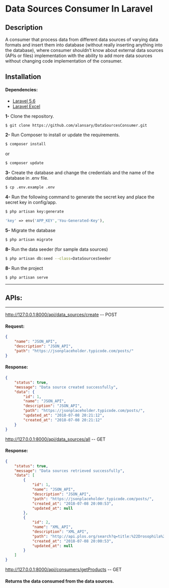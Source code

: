 # Data Sources Consumer In Laravel
## Description
A consumer that process data from different data sources of varying data formats and insert them into database (without really inserting anything into the database), where consumer shouldn’t know about external data sources (APIs or files) implementation with the ability to add more data sources without changing code implementation of the consumer.

## Installation


#### Dependencies:
* [Laravel 5.6](https://github.com/laravel/laravel)
* [Laravel Excel](https://github.com/Maatwebsite/Laravel-Excel)

**1-** Clone the repository.

```bash
$ git clone https://github.com/alansary/DataSourcesConsumer.git
```

**2-** Run Composer to install or update the requirements.

```bash
$ composer install
```

or

```bash
$ composer update
```

**3-** Create the database and change the credentials and the name of the database in .env file.

```bash
$ cp .env.example .env
```

**4-** Run the following command to generate the secret key and place the secret key in config/app.

```bash
$ php artisan key:generate
```
```php
'key' => env('APP_KEY','You-Generated-Key'),
```

**5-** Migrate the database
```bash
$ php artisan migrate
```

**8-** Run the data seeder (for sample data sources)
```bash
$ php artisan db:seed --class=DataSourcesSeeder
```
**8-** Run the project
```bash
$ php artisan serve
```

----
## APIs:
----

http://127.0.0.1:8000/api/data_sources/create -- POST
#### Request:
```json
{
	"name": "JSON_API",
	"description": "JSON_API",
	"path": "https://jsonplaceholder.typicode.com/posts/"
}
```
#### Response:
```json
{
    "status": true,
    "message": "Data source created successfully",
    "data": {
        "id": 1,
        "name": "JSON_API",
        "description": "JSON_API",
        "path": "https://jsonplaceholder.typicode.com/posts/",
        "updated_at": "2018-07-08 20:21:12",
        "created_at": "2018-07-08 20:21:12"
    }
}
```

http://127.0.0.1:8000/api/data_sources/all -- GET
#### Response:
```json
{
    "status": true,
    "message": "Data sources retrieved successfully",
    "data": [
        {
            "id": 1,
            "name": "JSON_API",
            "description": "JSON_API",
            "path": "https://jsonplaceholder.typicode.com/posts/",
            "created_at": "2018-07-08 20:00:53",
            "updated_at": null
        },
        {
            "id": 2,
            "name": "XML_API",
            "description": "XML_API",
            "path": "http://api.plos.org/search?q=title:%22Drosophila%22%20and%20body:%22RNA%22&fl=id,abstract",
            "created_at": "2018-07-08 20:00:53",
            "updated_at": null
        }
    ]
}
```

http://127.0.0.1:8000/api/consumers/getProducts -- GET
#### Returns the data consumed from the data sources.

